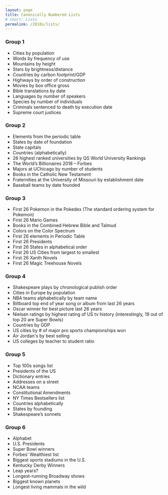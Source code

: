 ```yaml
---
layout: page
title: Canonically Numbered Lists
# short: Lists
permalink: /2018s/lists/
---
```


### Group 1

- Cities by population
- Words by frequency of use
- Mountains by height
- Stars by brightness/distance
- Countries by carbon footprint/GDP
- Highways by order of construction
- Movies by box office gross
- Bible translations by date
- Languages by number of speakers
- Species by number of individuals
- Criminals sentenced to death by execution date
- Supreme court justices

### Group 2

- Elements from the periodic table
- States by date of foundation
- State capitals
- Countries (alphabetically)
- 26 highest ranked universities by QS World University Rankings
- The World’s Billionaires 2018 – Forbes
- Majors at UChicago by number of students
- Books in the Catholic New Testament
- Fraternities at the University of Missouri by establishment date
- Baseball teams by date founded

### Group 3

- First 26 Pokemon in the Pokedex (The standard ordering system for Pokemon)
- First 26 Mario Games
- Books in the Combined Hebrew Bible and Talmud
- Colors on the Color Spectrum
- First 26 elements in Periodic Table
- First 26 Presidents
- First 26 States in alphabetical order
- First 26 US Cities from largest to smallest
- First 26 Xanth Novels
- First 26 Magic Treehouse Novels


### Group 4

- Shakespeare plays by chronological publish order
- Cities in Europe by population
- NBA teams alphabetically by team name
- Billboard top end of year song or album from last 26 years
- Oscar winner for best picture last 26 years
- Nielsen ratings by highest rating of US tv history (interestingly, 19 out of top 20 are Super Bowls)
- Countries by GDP
- US cities by # of major pro sports championships won
- Air Jordan's by best selling
- US colleges by teacher to student ratio

### Group 5

- Top 100s songs list
- Presidents of the US
- Dictionary entries
- Addresses on a street
- NCAA teams
- Constitutional Amendments
- NY Times Bestsellers list
- Countries alphabetically
- States by founding
- Shakespeare’s sonnets

### Group 6

- Alphabet
- U.S. Presidents
- Super Bowl winners
- Forbes’ Wealthiest list
- Biggest sports stadiums in the U.S.
- Kentucky Derby Winners
- Leap years?
- Longest-running Broadway shows
- Biggest known planets
- Longest living mammals in the wild

